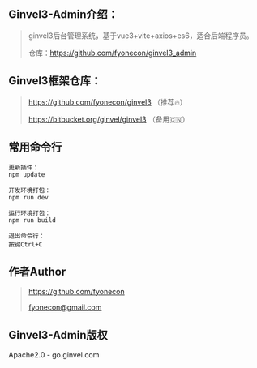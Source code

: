 ## Ginvel3-Admin介绍：
> ginvel3后台管理系统，基于vue3+vite+axios+es6，适合后端程序员。
>
> 仓库：https://github.com/fyonecon/ginvel3_admin
> 

## Ginvel3框架仓库：
>https://github.com/fyonecon/ginvel3 （推荐🔥）
>
>https://bitbucket.org/ginvel/ginvel3 （备用🇨🇳）
> 

## 常用命令行
```
更新插件：
npm update

开发环境打包：
npm run dev

运行环境打包：
npm run build

退出命令行：
按键Ctrl+C

```


## 作者Author
> https://github.com/fyonecon
>
> fyonecon@gmail.com

## Ginvel3-Admin版权
Apache2.0 - go.ginvel.com
